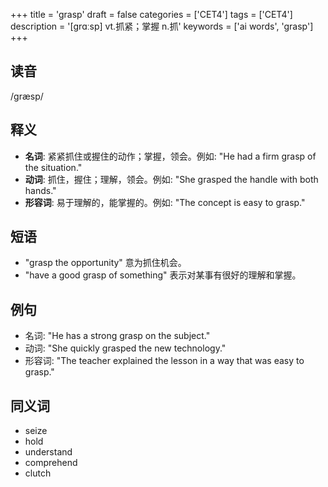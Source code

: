 +++
title = 'grasp'
draft = false
categories = ['CET4']
tags = ['CET4']
description = '[grɑːsp] vt.抓紧；掌握 n.抓'
keywords = ['ai words', 'grasp']
+++

## 读音
/ɡræsp/

## 释义
- **名词**: 紧紧抓住或握住的动作；掌握，领会。例如: "He had a firm grasp of the situation."
- **动词**: 抓住，握住；理解，领会。例如: "She grasped the handle with both hands."
- **形容词**: 易于理解的，能掌握的。例如: "The concept is easy to grasp."

## 短语
- "grasp the opportunity" 意为抓住机会。
- "have a good grasp of something" 表示对某事有很好的理解和掌握。

## 例句
- 名词: "He has a strong grasp on the subject."
- 动词: "She quickly grasped the new technology."
- 形容词: "The teacher explained the lesson in a way that was easy to grasp."

## 同义词
- seize
- hold
- understand
- comprehend
- clutch
